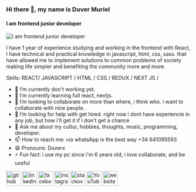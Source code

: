 ### Hi there 👋, my name is Duver Muriel
#### I am frontend junior developer
![I am frontend junior developer](https://i.imgur.com/SHvQqcw.png)

I have 1 year of experience studying and working in the frontend with React, I have technical and practical knowledge in javascript, html, css, sass. that have allowed me to implement solutions to common problems of society making life simpler and benefiting the community more and more.

Skills: REACT/ JAVASCRIPT / HTML / CSS / REDUX / NEXT JS / 

- 🔭 I’m currently don't working yet. 
- 🌱 I’m currently learning full react, nextjs.
- 👯 I’m looking to collaborate on more than where, i think who. i want to collaborate with nice people. 
- 🤔 I’m looking for help with get hired. right now i dont have experiencie in any job, but how i'll get it if i don't get a chance 
- 💬 Ask me about my cultur, hobbies, thoughts, music, programming, developer.
- 📫 How to reach me: via whatsApp is the best way +34 641095593 
- 😄 Pronouns: Duverx 
- ⚡ Fun fact: i use my pc since i'm 6 years old, i love collaborate, and be useful 


[<img src='https://cdn.jsdelivr.net/npm/simple-icons@3.0.1/icons/github.svg' alt='github' height='40'>](https://github.com/elduverx)  [<img src='https://cdn.jsdelivr.net/npm/simple-icons@3.0.1/icons/linkedin.svg' alt='linkedin' height='40'>](https://www.linkedin.com/in/duverney-muriel-react-developer/)  [<img src='https://cdn.jsdelivr.net/npm/simple-icons@3.0.1/icons/facebook.svg' alt='facebook' height='40'>](https://www.facebook.com/duver98)  [<img src='https://cdn.jsdelivr.net/npm/simple-icons@3.0.1/icons/instagram.svg' alt='instagram' height='40'>](https://www.instagram.com/duver98/)  [<img src='https://cdn.jsdelivr.net/npm/simple-icons@3.0.1/icons/stackoverflow.svg' alt='stackoverflow' height='40'>](https://stackoverflow.com/users/elduverx)  [<img src='https://cdn.jsdelivr.net/npm/simple-icons@3.0.1/icons/youtube.svg' alt='YouTube' height='40'>](https://www.youtube.com/channel/wildduver)  [<img src='https://cdn.jsdelivr.net/npm/simple-icons@3.0.1/icons/icloud.svg' alt='website' height='40'>](https://elduverx.github.io/duverfolio/)  

